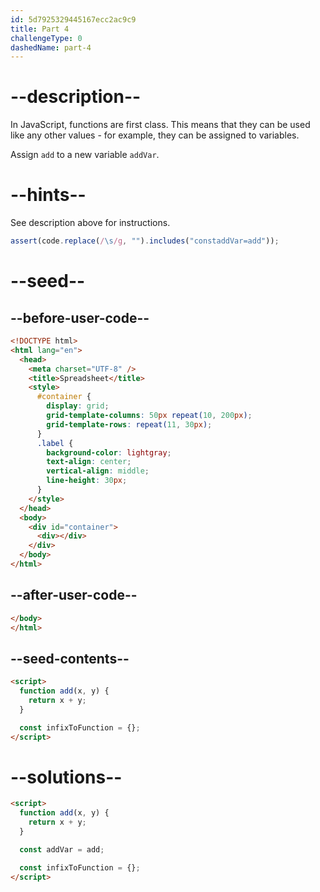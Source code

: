 ```yaml
---
id: 5d7925329445167ecc2ac9c9
title: Part 4
challengeType: 0
dashedName: part-4
---
```


# --description--

In JavaScript, functions are first class. This means that they can be used like any other values - for example, they can be assigned to variables.

Assign `add` to a new variable `addVar`.

# --hints--

See description above for instructions.

```js
assert(code.replace(/\s/g, "").includes("constaddVar=add"));
```

# --seed--

## --before-user-code--

```html
<!DOCTYPE html>
<html lang="en">
  <head>
    <meta charset="UTF-8" />
    <title>Spreadsheet</title>
    <style>
      #container {
        display: grid;
        grid-template-columns: 50px repeat(10, 200px);
        grid-template-rows: repeat(11, 30px);
      }
      .label {
        background-color: lightgray;
        text-align: center;
        vertical-align: middle;
        line-height: 30px;
      }
    </style>
  </head>
  <body>
    <div id="container">
      <div></div>
    </div>
  </body>
</html>
```

## --after-user-code--

```html
</body>
</html>
```

## --seed-contents--

```html
<script>
  function add(x, y) {
    return x + y;
  }

  const infixToFunction = {};
</script>
```

# --solutions--

```html
<script>
  function add(x, y) {
    return x + y;
  }

  const addVar = add;

  const infixToFunction = {};
</script>
```

